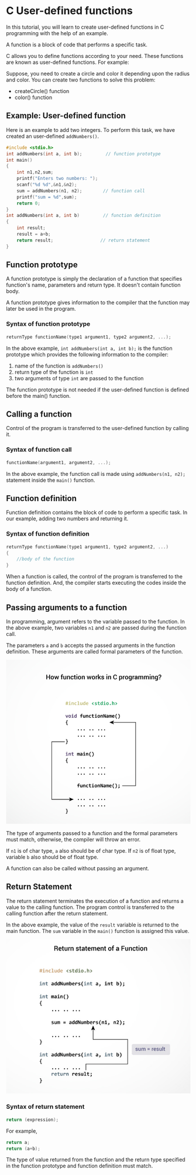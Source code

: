 # C User-defined functions

In this tutorial, you will learn to create user-defined functions in C programming with the help of an example.

A function is a block of code that performs a specific task.

C allows you to define functions according to your need. These functions are known as user-defined functions. For example:

Suppose, you need to create a circle and color it depending upon the radius and color. You can create two functions to solve this problem:

* createCircle() function
* color() function

## Example: User-defined function

Here is an example to add two integers. To perform this task, we have created an user-defined `addNumbers()`.

```c
#include <stdio.h>
int addNumbers(int a, int b);         // function prototype
int main()
{
    int n1,n2,sum;
    printf("Enters two numbers: ");
    scanf("%d %d",&n1,&n2);
    sum = addNumbers(n1, n2);        // function call
    printf("sum = %d",sum);
    return 0;
}
int addNumbers(int a, int b)         // function definition
{
    int result;
    result = a+b;
    return result;                  // return statement
}
```

## Function prototype

A function prototype is simply the declaration of a function that specifies function's name, parameters and return type. It doesn't contain function body.

A function prototype gives information to the compiler that the function may later be used in the program.

### Syntax of function prototype

```c
returnType functionName(type1 argument1, type2 argument2, ...);
```

In the above example, `int addNumbers(int a, int b);` is the function prototype which provides the following information to the compiler:

1. name of the function is `addNumbers()`
2. return type of the function is `int`
3. two arguments of type `int` are passed to the function

The function prototype is not needed if the user-defined function is defined before the main() function.

## Calling a function

Control of the program is transferred to the user-defined function by calling it.

### Syntax of function call

```c
functionName(argument1, argument2, ...);
```

In the above example, the function call is made using `addNumbers(n1, n2);` statement inside the `main()` function.

## Function definition

Function definition contains the block of code to perform a specific task. In our example, adding two numbers and returning it.

### Syntax of function definition

```c
returnType functionName(type1 argument1, type2 argument2, ...)
{
    //body of the function
}
```

When a function is called, the control of the program is transferred to the function definition. And, the compiler starts executing the codes inside the body of a function.

## Passing arguments to a function

In programming, argument refers to the variable passed to the function. In the above example, two variables `n1` and `n2` are passed during the function call.

The parameters `a` and `b` accepts the passed arguments in the function definition. These arguments are called formal parameters of the function.

![Passing arguments to a function](/images/function-c-programming.jpg)

The type of arguments passed to a function and the formal parameters must match, otherwise, the compiler will throw an error.

If `n1` is of char type, `a` also should be of char type. If `n2` is of float type, variable `b` also should be of float type.

A function can also be called without passing an argument.

## Return Statement

The return statement terminates the execution of a function and returns a value to the calling function. The program control is transferred to the calling function after the return statement.

In the above example, the value of the `result` variable is returned to the main function. The `sum` variable in the `main()` function is assigned this value.

![Return statement of a function](/images/c-return-statement.jpg)

### Syntax of return statement

```c
return (expression);
```

For example,

```c
return a;
return (a+b);
```

The type of value returned from the function and the return type specified in the function prototype and function definition must match.
